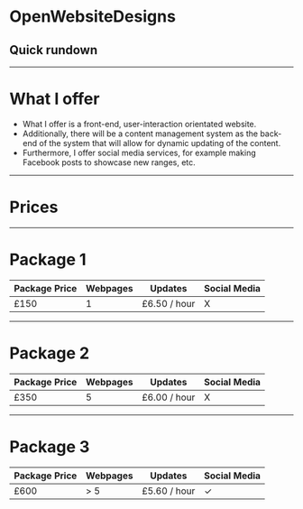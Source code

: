# OpenWebsiteDesigns
## Quick rundown

---

# What I offer

* What I offer is a front-end, user-interaction orientated website. 
* Additionally, there will be a content management system as the back-end
of the system that will allow for dynamic updating of the content. 
* Furthermore, I offer social media services, for example making Facebook
posts to showcase new ranges, etc. 

---

# Prices

---

# Package 1

Package Price | Webpages | Updates | Social Media
------------ | ------------- | ------------ | -------------
£150 | 1 | £6.50 / hour | X

---

# Package 2

Package Price | Webpages | Updates | Social Media 
------------ | ------------- | ------------ | -------------
£350 | 5 | £6.00 / hour | X

---

# Package 3

Package Price | Webpages | Updates | Social Media 
------------ | ------------- | ------------ | -------------
£600 | > 5 | £5.60 / hour | ✓

